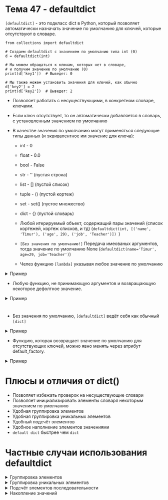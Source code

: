 # Тема 47 - defaultdict

`[defaultdict]` - это подкласс dict в Python, который позволяет автоматически назначать значение по умолчанию для ключей, которые отсутствуют в словаре.

```
from collections import defaultdict

# Создаем defaultdict с значением по умолчанию типа int (0)
d = defaultdict(int)

# Мы можем обращаться к ключам, которых нет в словаре,
# и получим значение по умолчанию (0)
print(d['key1'])  # Выведет: 0

# Мы также можем установить значения для ключей, как обычно
d['key2'] = 2
print(d['key2'])  # Выведет: 2
```

- Позволяет работать с несуществующими, в конкретном словаре, ключами.
- Если ключ отсутствует, то он автоматически добавляется в словарь, с установленным значением по умолчанию
- В качестве значения по умолчанию могут применяться следующие типы данных (и эквивалентное им значение для ключа):

     - int - 0
     - float - 0.0
     - bool - False
     - str - '' (пустая строка)
     - list - [] (пустой список)
     - tuple - () (пустой кортеж)
     - set - set() (пустое множество)
     - dict - {} (пустой словарь)   
 
     - Любой итерируемый объект, содержащий пары значений (список кортежей, кортеж списков, и тд) (`defaultdict(int, [('name', 'Timur'), ('age', 29), ('job', 'Teacher')])
`)
     - `[Без значения по умолчанию!]` Передача имеованых аргументов, тогдa значение по умолчанию None (`defaultdict(name='Timur', age=29, job='Teacher')`)
 
     - Челез функцию `[lambda]` указывая любое значение по умолчанию
 
<details>
   <summary>Пример</summary>

```
info = defaultdict(lambda: '1000000$', {'name': 'Timur', 'age': 29, 'job': 'Teacher'})

print(info['name'])     # Timur
print(info['salary'])   # 1000000
```

</details>
 
   - Любую функцию, не принимающую аргументов и возвращающую некоторое дефолтное значение.

 <details>
   <summary>Пример</summary>
   
```
 def get_default():
    return 69

info = defaultdict(get_default, {'name': 'Timur', 'age': 29, 'job': 'Teacher'})

print(info['name'])     # Timur
print(info['salary'])   # 69
```
</details>

#

  - Без значения по умолчанию, `[defaultdict]` ведёт себя как обычный `[dict]`

<details>
   <summary>Пример</summary>
     
Привед>нный ниже код приведёт к ошибке `KeyError`:
```
from collections import defaultdict

data = defaultdict()

print(data['salary'])
```
В то время как следующий код работает как с обычным ловарём:

```
from collections import defaultdict

data = defaultdict()
data['sal'] = 'abc'

print(data)          # defaultdict(None, {'sal': 'abc'})
print(data['sal'])   # abc
```

</details>


  - Функцию, которая возвращает значение по умолчанию для отсутствующих ключей, можно явно менять через атрибут default_factory.

<details>
   <summary>Пример</summary>

```
from collections import defaultdict

data = defaultdict(int)
print(data['salary1'])   # 0

data.default_factory = list
print(data['salary2'])   # []

data.default_factory = float
print(data['salary3'])   # 0.0
```
</details>

# Плюсы и отличия от dict()

- Позволяет избежать проверок на несуществующие словари
- Позволяет инициализировать элементы словаря некоторым значением по умолчанию
- Удобная группировка элементов
- Удобная группировка уникальных элементов
- Удобный подсчёт элементов
- Удобное наполнение элементов значениями
- `default dict` быстрее чем `dict`

#

# Частные случаи использования defaultdict

<details>
   <summary>Группировка элементов</summary>

Типичным использованием `defaultdict` является группировка элементов.  
В качестве значения по умолчанию у казывается тип `list`. 
  
Далее, происходит обращение к, несуществующему в словаре, ключу `[key]` при помощи функции `append()`.   
Так как значения по умолчанию для ключей это списки, то ключу `[key]` присваивается значение, возвращаемое методом `append()`. 

```
from collections import defaultdict
dd = defaultdict(list)
dd['key'].append(1)
print(dd)   # defaultdict(<class 'list'>, {'key': [1]})

dd['key'].append(2)
print(dd)   # defaultdict(<class 'list'>, {'key': [1, 2]})

dd['key'].append(3)
print(dd)   # defaultdict(<class 'list'>, {'key': [1, 2, 3]})
```
Таким образом мы можем сортировать данные по какому-то конкретному признаку.  
Например у нас есть список кортежей, которые хранят пары значений `(отдел, имя сотрудника)`.   
Приведённый ниже код отсортирует список сотрудников и сгруппирует их по отделам:

```
from collections import defaultdict

dep = [('Sales', 'John Doe'),
       ('Sales', 'Martin Smith'),
       ('Accounting', 'Jane Doe'),
       ('Marketing', 'Elizabeth Smith'),
       ('Marketing', 'Adam Doe')]

dep_dd = defaultdict(list)
for department, employee in dep:
    dep_dd[department].append(employee)

print(dep_dd)   # defaultdict(<class 'list'>, {'Sales': ['John Doe', 'Martin Smith'], 'Accounting': ['Jane Doe'], 'Marketing': ['Elizabeth Smith', 'Adam Doe']})

```

</details>
<details>
   <summary>Группировка уникальных элементов</summary>

Продолжаем работать с данными отделов и сотрудников из предыдущего примера. 
  
После некоторой обработки мы понимаем, что несколько сотрудников были продублированы в базе данных по ошибке.  
Вам необходимо очистить данные и удалить дублирующихся сотрудников из вашего dep_dd словаря.  
Для этого мы можем использовать a множества `(set)` в качестве значения по умолчанию `.default_factory`:

```
from collections import defaultdict

dep = [('Sales', 'John Doe'),
       ('Sales', 'Martin Smith'),
       ('Accounting', 'Jane Doe'),
       ('Marketing', 'Elizabeth Smith'),
       ('Marketing', 'Elizabeth Smith'),
       ('Marketing', 'Adam Doe'),
       ('Marketing', 'Adam Doe'),
       ('Marketing', 'Adam Doe')]

dep_dd = defaultdict(set)
for department, employee in dep:
    dep_dd[department].add(employee)

print(dep_dd) #defaultdict(<class 'set'>, {'Sales': {'John Doe', 'Martin Smith'}, 'Accounting': {'Jane Doe'}, 'Marketing': {'Elizabeth Smith', 'Adam Doe'}})
```

В данном примере мы создаём словарь со значением по умолчанию в которое помещаем тип `set`.  
  
Далее при помощи цикла перебираем пары значений. В качестве ключа выступает первое значение, в качестве значения ключа - второе значение.
  
На выходе мы получаем словарь словарей, в ктором исключены повторения значений, так как тип значения по умолчанию исключает повторяющиеся элементы.

</details>
<details>
   <summary>Подсчёт элементов последовательности</summary>

Если, в качестве значения по усмолчанию, указать тип `int`, то defaultdict можно использовать для подсчета элементов в последовательности или коллекции.   
При вызове int() без аргументов функция возвращает 0 типичное значение, которое мы использовали бы для инициализации счетчика.  

Прододолжим рассматривать базу данных сотрудников компаний.
При помощи `defaultdict` и значения по умолчанию `int` можно подсчитать количество сотрудников в каждом отделе:
```
from collections import defaultdict

dep = [('Sales', 'John Doe'),
       ('Sales', 'Martin Smith'),
       ('Accounting', 'Jane Doe'),
       ('Marketing', 'Elizabeth Smith'),
       ('Marketing', 'Adam Doe')]
dd = defaultdict(int)
for department, _ in dep:
    dd[department] += 1

print(dd)  # defaultdict(<class 'int'>, {'Sales': 2, 'Accounting': 1, 'Marketing': 2})
```
В данном примере мы создаём `defaultdict` со значением по умолчанию `int`.  
  
Далее при помощи цикла перебираем пары значений. В качестве ключа выступает первое значение, в качестве значения ключа - пропуск значения (нижний прочерк), так как нам не важно второе значение. Важен сам факт его наличия для того, что бы зафиксировать в отделе +1 сотрудника.  
При каждой итерации, ключ с именем отдела, к своему значению прибовляет +1, если отдел упоминается в паре значений.
  
На выходе, мы получаем словарь, в котором ключами являются названия отделов, а значениями - кол-во сотрудников этого отдела.

</details>
<details>
   <summary>Накопление значений</summary>

Для подсчета общей суммы значений последовательности, можно использовать тип `float` в качестве значения по умолчанию:

```
from collections import defaultdict

incomes = [('Books', 1250.00), # Март
           ('Books', 1300.00), # Апрель
           ('Books', 1420.00), # Май
           ('Tutorials', 560.00), # Март
           ('Tutorials', 630.00), # Апрель
           ('Tutorials', 750.00), # Май
           ('Courses', 2500.00), # Март
           ('Courses', 2430.00), # Апрель 
           ('Courses', 2750.00),] # Май

dd = defaultdict(float)
for product, income in incomes:
    dd[product] += income

for product, income in dd.items():
    print(f'Total income forъ {product}: ${income:,.2f}')

# Total income for Books: $3,970.00
  Total income for Tutorials: $1,940.00
  Total income for Courses: $7,680.00
```
У нас есть список кортежей, которые содержат пары значений - категория товара, суммы продаж за месяц.  
Необходимо подсчитать общую сумму продаж по каждой категории за все три месяца.  

В данном примере, создаём `  defaultdict` со значением по умолчанию `float`.  
Далее, перебор пар значений через цикл `for`. В качестве ключа - первоое значение, в качестве значения - второе значение.  
С каждой итерацией каждый ключ (категория товара) прибавляет к своему значению - второе значение в паре (сумму продаж за месяц).  

На выходе мы получаем слоарь содержащий информацию о сумме продаж каждой категории товара за три мецяца.



</details>
